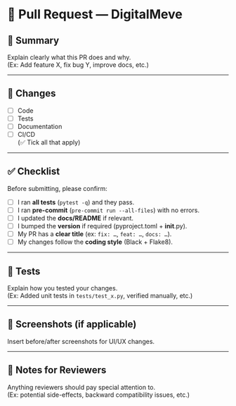 # 📌 Pull Request — DigitalMeve

## 🔎 Summary  
Explain clearly what this PR does and why.  
(Ex: Add feature X, fix bug Y, improve docs, etc.)

---

## 📂 Changes  
- [ ] Code  
- [ ] Tests  
- [ ] Documentation  
- [ ] CI/CD  
(✅ Tick all that apply)

---

## ✅ Checklist  
Before submitting, please confirm:  

- [ ] I ran **all tests** (`pytest -q`) and they pass.  
- [ ] I ran **pre-commit** (`pre-commit run --all-files`) with no errors.  
- [ ] I updated the **docs/README** if relevant.  
- [ ] I bumped the **version** if required (pyproject.toml + __init__.py).  
- [ ] My PR has a **clear title** (ex: `fix: …`, `feat: …`, `docs: …`).  
- [ ] My changes follow the **coding style** (Black + Flake8).  

---

## 🧪 Tests  
Explain how you tested your changes.  
(Ex: Added unit tests in `tests/test_x.py`, verified manually, etc.)

---

## 📸 Screenshots (if applicable)  
Insert before/after screenshots for UI/UX changes.

---

## 📢 Notes for Reviewers  
Anything reviewers should pay special attention to.  
(Ex: potential side-effects, backward compatibility issues, etc.)

